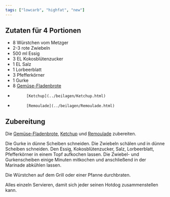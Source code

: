 ```yaml
---
tags: ["lowcarb", "highfat", "new"]
---
```


## Zutaten für 4 Portionen
- 8         Würstchen vom Metzger
- 2-3       rote Zwiebeln
- 500 ml    Essig
- 3 EL      Kokosblütenzucker
- 1 EL      Salz
- 1         Lorbeerblatt
- 3         Pfefferkörner
- 1         Gurke
- 8         [Gemüse-Fladenbrote](../beilagen/Gemuese-Fladenbrote.html)
-           [Ketchup](../beilagen/Ketchup.html)
-           [Remoulade](../beilagen/Remoulade.html)

## Zubereitung
Die [Gemüse-Fladenbrote](../beilagen/Gemuese-Fladenbrote.html), [Ketchup](../beilagen/Ketchup.html) und [Remoulade](../beilagen/Remoulade.html) zubereiten.

Die Gurke in dünne Scheiben schneiden. Die Zwiebeln schälen und in dünne Scheiben schneiden. Den Essig, Kokosblütenzucker, Salz, Lorbeerblatt, Pfefferkörner in einem Topf aufkochen lassen. Die Zwiebel- und Gurkenscheiben einige Minuten mitkochen und anschließend in der Marinade abkühlen lassen.

Die Würstchen auf dem Grill oder einer Pfanne durchbraten.

Alles einzeln Servieren, damit sich jeder seinen Hotdog zusammenstellen kann.

